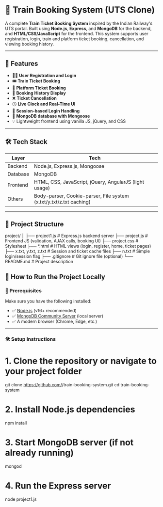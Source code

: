 # 🚆 Train Booking System (UTS Clone)

A complete **Train Ticket Booking System** inspired by the Indian Railway's UTS portal. Built using **Node.js**, **Express**, and **MongoDB** for the backend, and **HTML/CSS/JavaScript** for the frontend. This system supports user registration, login, train and platform ticket booking, cancellation, and viewing booking history.

---

## 🌟 Features

- 🧑‍💼 **User Registration and Login**
- 🎟️ **Train Ticket Booking**
- 🧾 **Platform Ticket Booking**
- 📜 **Booking History Display**
- ❌ **Ticket Cancellation**
- 🕓 **Live Clock and Real-Time UI**
- 🔐 **Session-based Login Handling**
- 📁 **MongoDB database with Mongoose**
- 💡 Lightweight frontend using vanilla JS, jQuery, and CSS

---

## 🛠️ Tech Stack

| Layer        | Tech                         |
|--------------|------------------------------|
| Backend      | Node.js, Express.js, Mongoose |
| Database     | MongoDB                      |
| Frontend     | HTML, CSS, JavaScript, jQuery, AngularJS (light usage) |
| Others       | Body-parser, Cookie-parser, File system (x.txt/y.txt/z.txt caching) |

---

## 📁 Project Structure

project/
│
├── project1.js         # Express.js backend server
├── project.js          # Frontend JS (validation, AJAX calls, booking UI)
├── project.css         # Stylesheet
├── *.html              # HTML views (login, register, home, ticket pages)
├── x.txt, y.txt, z.txt # Session and ticket cache files
├── n.txt               # Simple login/session flag
├── .gitignore          # Git ignore file (optional)
└── README.md           # Project description

## 🚀 How to Run the Project Locally

### 🔧 Prerequisites

Make sure you have the following installed:

- ✅ [Node.js](https://nodejs.org/) (v16+ recommended)
- ✅ [MongoDB Community Server](https://www.mongodb.com/try/download/community) (local server)
- ✅ A modern browser (Chrome, Edge, etc.)

---

### 🛠️ Setup Instructions

# 1. Clone the repository or navigate to your project folder
git clone https://github.com/<your-username>/train-booking-system.git
cd train-booking-system

# 2. Install Node.js dependencies
npm install

# 3. Start MongoDB server (if not already running)
mongod

# 4. Run the Express server
node project1.js
